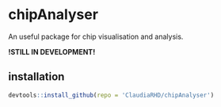 # chipAnalyser
An useful package for chip visualisation and analysis.

**!STILL IN DEVELOPMENT!**

## installation

```r
devtools::install_github(repo = 'ClaudiaRHD/chipAnalyser')
```

